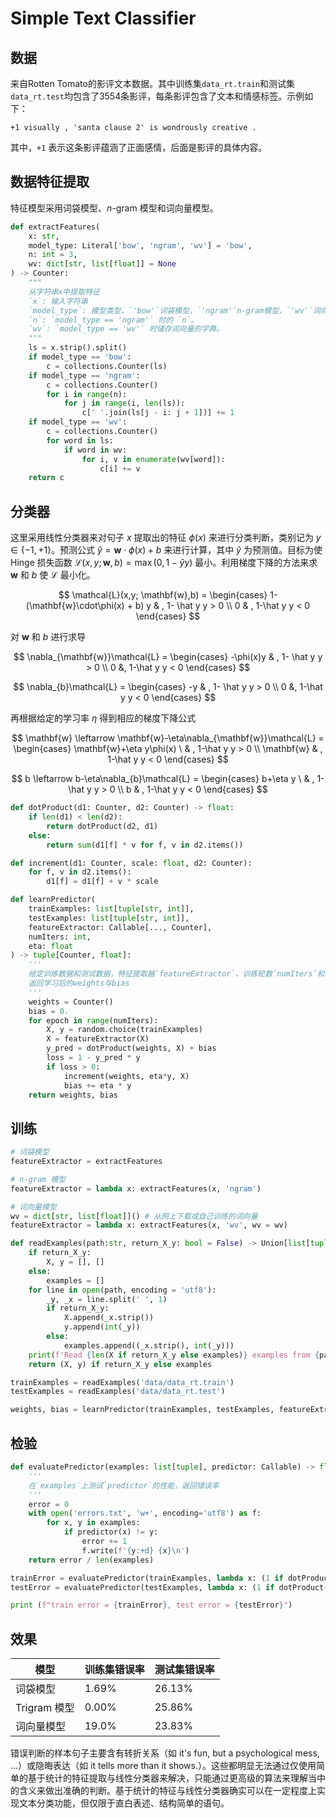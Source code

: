# Simple Text Classifier


## 数据

来自Rotten Tomato的影评文本数据。其中训练集`data_rt.train`和测试集`data_rt.test`均包含了3554条影评，每条影评包含了文本和情感标签。示例如下：

```
+1 visually , 'santa clause 2' is wondrously creative .
```

其中，`+1` 表示这条影评蕴涵了正面感情，后面是影评的具体内容。

## 数据特征提取

特征模型采用词袋模型、$n$-gram 模型和词向量模型。

```python
def extractFeatures(
    x: str, 
    model_type: Literal['bow', 'ngram', 'wv'] = 'bow', 
    n: int = 3, 
    wv: dict[str, list[float]] = None
) -> Counter:
    """
    从字符串x中提取特征
    `x`: 输入字符串
    `model_type`: 模型类型，`'bow'`词袋模型，`'ngram'`n-gram模型，`'wv'`词向量模型。
    `n`: `model_type == 'ngram'` 时的 `n`。
    `wv`: `model_type == 'wv'` 时储存词向量的字典。
    """
    ls = x.strip().split()
    if model_type == 'bow':
        c = collections.Counter(ls)
    if model_type == 'ngram':
        c = collections.Counter()
        for i in range(n):
            for j in range(i, len(ls)):
                c[' '.join(ls[j - i: j + 1])] += 1
    if model_type == 'wv':
        c = collections.Counter()
        for word in ls:
            if word in wv:
                for i, v in enumerate(wv[word]):
                    c[i] += v
    return c
```

## 分类器

这里采用线性分类器来对句子 $x$ 提取出的特征 $\phi(x)$ 来进行分类判断，类别记为 $y\in\{-1,+1\}$。预测公式 $\hat y = \mathbf{w}\cdot\phi(x) + b$ 来进行计算，其中 $\hat y$ 为预测值。目标为使 Hinge 损失函数 $\mathcal{L}(x,y; \mathbf{w},b)=\max(0,1-\hat y y)$ 最小。利用梯度下降的方法来求 $\mathbf{w}$ 和 $b$ 使 $\mathcal{L}$ 最小化。

$$
\mathcal{L}(x,y; \mathbf{w},b) = \begin{cases}
            1- (\mathbf{w}\cdot\phi(x) + b) y  & , 1- \hat y y > 0 \\
            0 & , 1-\hat y y < 0
        \end{cases} 
$$

对 $\mathbf{w}$ 和 $b$ 进行求导


$$
    \nabla_{\mathbf{w}}\mathcal{L} = \begin{cases}
        -\phi(x)y & ,  1- \hat y y > 0 \\
        0 &,  1-\hat y y < 0
    \end{cases} 
$$


$$
    \nabla_{b}\mathcal{L} = \begin{cases}
        -y & ,  1- \hat y y > 0 \\
        0 &,  1-\hat y y < 0
    \end{cases}
$$

再根据给定的学习率 $\eta$ 得到相应的梯度下降公式

$$
\mathbf{w} \leftarrow \mathbf{w}-\eta\nabla_{\mathbf{w}}\mathcal{L} = 
\begin{cases}
    \mathbf{w}+\eta y\phi(x) \ & ,  1-\hat y y > 0 \\
    \mathbf{w} & ,  1-\hat y y < 0
\end{cases}
$$

$$
b \leftarrow b-\eta\nabla_{b}\mathcal{L} = 
\begin{cases}
    b+\eta y \ & ,  1-\hat y y > 0 \\
    b & ,  1-\hat y y < 0
\end{cases}
$$

```python
def dotProduct(d1: Counter, d2: Counter) -> float:
    if len(d1) < len(d2):
        return dotProduct(d2, d1)
    else:
        return sum(d1[f] * v for f, v in d2.items())

def increment(d1: Counter, scale: float, d2: Counter):
    for f, v in d2.items():
        d1[f] = d1[f] + v * scale

def learnPredictor(
    trainExamples: list[tuple[str, int]], 
    testExamples: list[tuple[str, int]], 
    featureExtractor: Callable[..., Counter], 
    numIters: int, 
    eta: float
) -> tuple[Counter, float]:
    '''
    给定训练数据和测试数据，特征提取器`featureExtractor`、训练轮数`numIters`和学习率`eta`，
    返回学习后的weights与bias
    '''
    weights = Counter()
    bias = 0.
    for epoch in range(numIters):
        X, y = random.choice(trainExamples)
        X = featureExtractor(X)
        y_pred = dotProduct(weights, X) + bias
        loss = 1 - y_pred * y
        if loss > 0:
            increment(weights, eta*y, X)
            bias += eta * y
    return weights, bias
```

## 训练

```python
# 词袋模型
featureExtractor = extractFeatures 

# n-gram 模型
featureExtractor = lambda x: extractFeatures(x, 'ngram') 

# 词向量模型
wv = dict[str, list[float]]() # 从网上下载或自己训练的词向量
featureExtractor = lambda x: extractFeatures(x, 'wv', wv = wv)

def readExamples(path:str, return_X_y: bool = False) -> Union[list[tuple[str, int]], tuple[list[str], list[int]]]:
    if return_X_y:
        X, y = [], []
    else:
        examples = []
    for line in open(path, encoding = 'utf8'):
        _y, _x = line.split(' ', 1)
        if return_X_y:
            X.append(_x.strip())
            y.append(int(_y))
        else:
            examples.append((_x.strip(), int(_y)))
    print(f'Read {len(X if return_X_y else examples)} examples from {path}')
    return (X, y) if return_X_y else examples

trainExamples = readExamples('data/data_rt.train')
testExamples = readExamples('data/data_rt.test')

weights, bias = learnPredictor(trainExamples, testExamples, featureExtractor, numIters=numIters, eta=eta)
```

## 检验 

```python
def evaluatePredictor(examples: list[tuple], predictor: Callable) -> float:
    '''
    在`examples`上测试`predictor`的性能，返回错误率
    '''
    error = 0
    with open('errors.txt', 'w+', encoding='utf8') as f:
        for x, y in examples:
            if predictor(x) != y:
                error += 1
                f.write(f'{y:+d} {x}\n')
    return error / len(examples)

trainError = evaluatePredictor(trainExamples, lambda x: (1 if dotProduct(featureExtractor(x), weights) + bias >= 0 else -1))
testError = evaluatePredictor(testExamples, lambda x: (1 if dotProduct(featureExtractor(x), weights) + bias >= 0 else -1))

print (f"train error = {trainError}, test error = {testError}")
```

## 效果

| 模型         | 训练集错误率 | 测试集错误率 |
| ------------ | ------------ | ------------ |
| 词袋模型     | 1.69%        | 26.13%       |
| Trigram 模型 | 0.00%        | 25.86%       |
| 词向量模型   | 19.0\%       | 23.83%       |

错误判断的样本句子主要含有转折关系（如 it's fun, but a psychological mess, ...）或隐晦表达（如 it tells more than it shows.）。这些都明显无法通过仅使用简单的基于统计的特征提取与线性分类器来解决，只能通过更高级的算法来理解当中的含义来做出准确的判断。基于统计的特征与线性分类器确实可以在一定程度上实现文本分类功能，但仅限于直白表述、结构简单的语句。